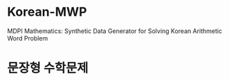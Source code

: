 # Korean-MWP
MDPI Mathematics: Synthetic Data Generator for Solving Korean Arithmetic Word Problem

# 문장형 수학문제

